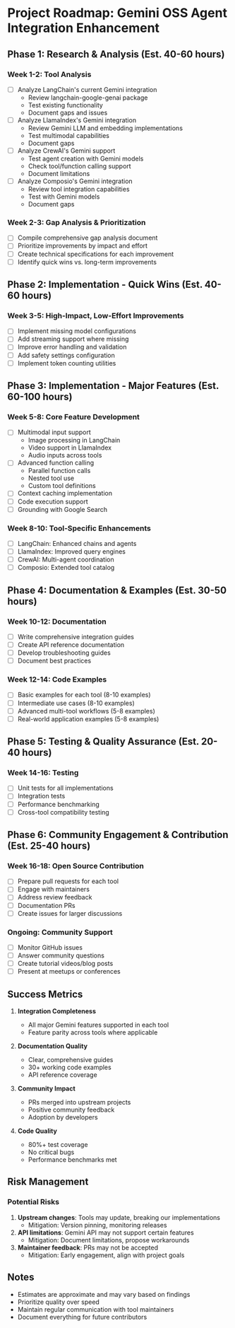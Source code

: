 # Project Roadmap: Gemini OSS Agent Integration Enhancement

## Phase 1: Research & Analysis (Est. 40-60 hours)

### Week 1-2: Tool Analysis
- [ ] Analyze LangChain's current Gemini integration
  - Review langchain-google-genai package
  - Test existing functionality
  - Document gaps and issues
- [ ] Analyze LlamaIndex's Gemini integration
  - Review Gemini LLM and embedding implementations
  - Test multimodal capabilities
  - Document gaps
- [ ] Analyze CrewAI's Gemini support
  - Test agent creation with Gemini models
  - Check tool/function calling support
  - Document limitations
- [ ] Analyze Composio's Gemini integration
  - Review tool integration capabilities
  - Test with Gemini models
  - Document gaps

### Week 2-3: Gap Analysis & Prioritization
- [ ] Compile comprehensive gap analysis document
- [ ] Prioritize improvements by impact and effort
- [ ] Create technical specifications for each improvement
- [ ] Identify quick wins vs. long-term improvements

## Phase 2: Implementation - Quick Wins (Est. 40-60 hours)

### Week 3-5: High-Impact, Low-Effort Improvements
- [ ] Implement missing model configurations
- [ ] Add streaming support where missing
- [ ] Improve error handling and validation
- [ ] Add safety settings configuration
- [ ] Implement token counting utilities

## Phase 3: Implementation - Major Features (Est. 60-100 hours)

### Week 5-8: Core Feature Development
- [ ] Multimodal input support
  - Image processing in LangChain
  - Video support in LlamaIndex
  - Audio inputs across tools
- [ ] Advanced function calling
  - Parallel function calls
  - Nested tool use
  - Custom tool definitions
- [ ] Context caching implementation
- [ ] Code execution support
- [ ] Grounding with Google Search

### Week 8-10: Tool-Specific Enhancements
- [ ] LangChain: Enhanced chains and agents
- [ ] LlamaIndex: Improved query engines
- [ ] CrewAI: Multi-agent coordination
- [ ] Composio: Extended tool catalog

## Phase 4: Documentation & Examples (Est. 30-50 hours)

### Week 10-12: Documentation
- [ ] Write comprehensive integration guides
- [ ] Create API reference documentation
- [ ] Develop troubleshooting guides
- [ ] Document best practices

### Week 12-14: Code Examples
- [ ] Basic examples for each tool (8-10 examples)
- [ ] Intermediate use cases (8-10 examples)
- [ ] Advanced multi-tool workflows (5-8 examples)
- [ ] Real-world application examples (5-8 examples)

## Phase 5: Testing & Quality Assurance (Est. 20-40 hours)

### Week 14-16: Testing
- [ ] Unit tests for all implementations
- [ ] Integration tests
- [ ] Performance benchmarking
- [ ] Cross-tool compatibility testing

## Phase 6: Community Engagement & Contribution (Est. 25-40 hours)

### Week 16-18: Open Source Contribution
- [ ] Prepare pull requests for each tool
- [ ] Engage with maintainers
- [ ] Address review feedback
- [ ] Documentation PRs
- [ ] Create issues for larger discussions

### Ongoing: Community Support
- [ ] Monitor GitHub issues
- [ ] Answer community questions
- [ ] Create tutorial videos/blog posts
- [ ] Present at meetups or conferences

## Success Metrics

1. **Integration Completeness**
   - All major Gemini features supported in each tool
   - Feature parity across tools where applicable

2. **Documentation Quality**
   - Clear, comprehensive guides
   - 30+ working code examples
   - API reference coverage

3. **Community Impact**
   - PRs merged into upstream projects
   - Positive community feedback
   - Adoption by developers

4. **Code Quality**
   - 80%+ test coverage
   - No critical bugs
   - Performance benchmarks met

## Risk Management

### Potential Risks
1. **Upstream changes**: Tools may update, breaking our implementations
   - Mitigation: Version pinning, monitoring releases
2. **API limitations**: Gemini API may not support certain features
   - Mitigation: Document limitations, propose workarounds
3. **Maintainer feedback**: PRs may not be accepted
   - Mitigation: Early engagement, align with project goals

## Notes
- Estimates are approximate and may vary based on findings
- Prioritize quality over speed
- Maintain regular communication with tool maintainers
- Document everything for future contributors
